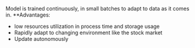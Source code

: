 Model is trained continuously, in small batches to adapt to data as it comes in. 
**Advantages:
- low resources utilization in process time and storage usage
- Rapidly adapt to changing environment like the stock market
- Update autonomously 